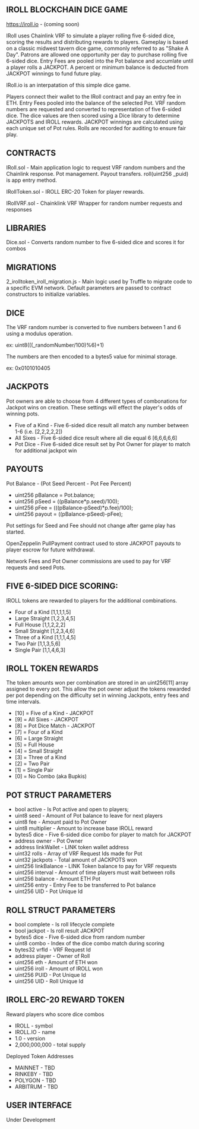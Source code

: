 ## IROLL BLOCKCHAIN DICE GAME

https://iroll.io - (coming soon)

IRoll uses Chainlink VRF to simulate a player rolling five 6-sided dice, scoring the results and distributing rewards to players.  Gameplay is based on a classic midwest tavern dice game, commonly referred to as "Shake A Day".  Patrons are allowed one opportunity per day to purchase rolling five 6-sided dice.  Entry Fees are pooled into the Pot balance and accumlate until a player rolls a JACKPOT.  A percent or minimum balance is deducted from JACKPOT winnings to fund future play.

IRoll.io is an interpatation of this simple dice game. 

Players connect their wallet to the IRoll contract and pay an entry fee in ETH.  Entry Fees pooled into the balance of the selected Pot.  VRF random numbers are requested and converted to representation of five 6-sided dice. The dice values are then scored using a Dice library to determine JACKPOTS and IROLL rewards. JACKPOT winnings are calculated using each unique set of Pot rules. Rolls are recorded for auditing to ensure fair play.

## CONTRACTS

IRoll.sol - Main application logic to request VRF random numbers and the Chainlink response.  Pot management.  Payout transfers. roll(uint256 _puid) is app entry method.

IRollToken.sol - IROLL ERC-20 Token for player rewards.  

IRollVRF.sol - Chainklink VRF Wrapper for random number requests and responses

## LIBRARIES

Dice.sol - Converts random number to five 6-sided dice and scores it for combos

## MIGRATIONS

2_irolltoken_iroll_migration.js - Main logic used by Truffle to migrate code to a specific EVM network.  Default parameters are passed to contract constructors to initialize variables.

## DICE

The VRF random number is converted to five numbers between 1 and 6 using a modulus operation.

ex: uint8(((_randomNumber/100)%6)+1)

The numbers are then encoded to a bytes5 value for minimal storage. 

ex: 0x0101010405

## JACKPOTS

Pot owners are able to choose from 4 different types of combonations for Jackpot wins on creation.
These settings will effect the player's odds of winning pots.

- Five of a Kind - Five 6-sided dice result all match any number between 1-6 (i.e. [2,2,2,2,2])
- All Sixes - Five 6-sided dice result where all die equal 6 [6,6,6,6,6]
- Pot Dice - Five 6-sided dice result set by Pot Owner for player to match for additional jackpot win

## PAYOUTS

Pot Balance - (Pot Seed Percent - Pot Fee Percent)   

- uint256 pBalance = Pot.balance;
- uint256 pSeed = ((pBalance*p.seed)/100);
- uint256 pFee = (((pBalance-pSeed)*p.fee)/100);
- uint256 payout = ((pBalance-pSeed)-pFee);

Pot settings for Seed and Fee should not change after game play has started.

OpenZeppelin PullPayment contract used to store JACKPOT payouts to player escrow for future withdrawal.

Network Fees and Pot Owner commissions are used to pay for VRF requests and seed Pots.

## FIVE 6-SIDED DICE SCORING:

IROLL tokens are rewarded to players for the additional combinations.

- Four of a Kind   [1,1,1,1,5]
-  Large Straight   [1,2,3,4,5]
-  Full House       [1,1,2,2,2]
-  Small Straight   [1,2,3,4,6]
-  Three of a Kind  [1,1,1,4,5]
-  Two Pair         [1,1,3,5,6]
-  Single Pair      [1,1,4,6,3]


## IROLL TOKEN REWARDS

The token amounts won per combination are stored in an uint256[11] array assigned to every pot. This allow the pot owner adjust the tokens rewarded per pot depending on the difficulty set in winning Jackpots, entry fees and time intervals.

- [10] = Five of a Kind - JACKPOT
- [9] = All Sixes - JACKPOT
- [8] = Pot Dice Match - JACKPOT
- [7] = Four of a Kind
- [6] = Large Straight
- [5] = Full House
- [4] = Small Straight
- [3] = Three of a Kind
- [2] = Two Pair
- [1] = Single Pair
- [0] = No Combo (aka Bupkis)

## POT STRUCT PARAMETERS

- bool active - Is Pot active and open to players;
- uint8 seed - Amount of Pot balance to leave for next players
- uint8 fee - Amount paid to Pot Owner
- uint8 multiplier - Amount to increase base IROLL reward
- bytes5 dice - Five 6-sided dice combo for player to match for JACKPOT
- address owner - Pot Owner
- address linkWallet - LINK token wallet address
- uint32 rolls - Array of VRF Request Ids made for Pot
- uint32 jackpots - Total amount of JACKPOTS won
- uint256 linkBalance - LINK Token balance to pay for VRF requests
- uint256 interval - Amount of time players must wait between rolls 
- uint256 balance - Amount ETH Pot 
- uint256 entry - Entry Fee to be transferred to Pot balance  
- uint256 UID - Pot Unique Id


## ROLL STRUCT PARAMETERS

- bool complete - Is roll lifecycle complete
- bool jackpot - Is roll result JACKPOT 
- bytes5 dice - Five 6-sided dice from random number
- uint8 combo - Index of the dice combo match during scoring
- bytes32 vrfId - VRF Request Id
- address player - Owner of Roll
- uint256 eth - Amount of ETH won
- uint256 iroll - Amount of IROLL won
- uint256 PUID - Pot Unique Id
- uint256 UID - Roll Unique Id

## IROLL ERC-20 REWARD TOKEN

Reward players who score dice combos 

- IROLL - symbol
- IROLL.IO - name
- 1.0 - version
- 2,000,000,000 - total supply

Deployed Token Addresses

- MAINNET - TBD
- RINKEBY - TBD
- POLYGON - TBD
- ARBITRUM - TBD

## USER INTERFACE

Under Development